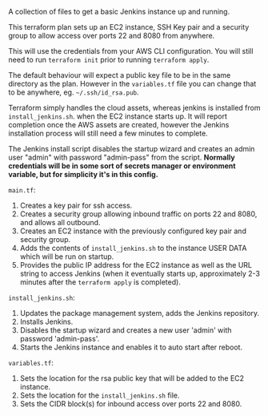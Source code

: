 A collection of files to get a basic Jenkins instance up and running.

This terraform plan sets up an EC2 instance, SSH Key pair and a security group to allow
access over ports 22 and 8080 from anywhere. 

This will use the credentials from your AWS CLI configuration.
You will still need to run `terraform init` prior to running `terraform apply`.

The default behaviour will expect a public key file to be in the same directory as the plan.
However in the `variables.tf` file you can change that to be anywhere, eg. `~/.ssh/id_rsa.pub`.

Terraform simply handles the cloud assets, whereas jenkins is installed from `install_jenkins.sh`.
when the EC2 instance starts up. It will report completion once the AWS assets are created, however the Jenkins installation process will still need a few minutes to complete.

The Jenkins install script disables the startup wizard and creates an admin user "admin" with 
password "admin-pass" from the script. **Normally credentials will be in some sort of secrets manager or environment variable, but for simplicity it's in this config.**


`main.tf`:
1. Creates a key pair for ssh access.
2. Creates a security group allowing inbound traffic on ports 22 and 8080, and allows all outbound.
3. Creates an EC2 instance with the previously configured key pair and security group.
4. Adds the contents of `install_jenkins.sh` to the instance USER DATA which will be run on startup. 
5. Provides the public IP address for the EC2 instance as well as the URL string to access Jenkins (when it eventually starts up, approximately 2-3 minutes after the   `terraform apply` is completed).

`install_jenkins.sh`:
1. Updates the package management system, adds the Jenkins repository.
2. Installs Jenkins.
3. Disables the startup wizard and creates a new user 'admin' with password 'admin-pass'.
4. Starts the Jenkins instance and enables it to auto start after reboot.

`variables.tf`:
1. Sets the location for the rsa public key that will be added to the EC2 instance.
2. Sets the location for the `install_jenkins.sh` file. 
3. Sets the CIDR block(s) for inbound access over ports 22 and 8080.
